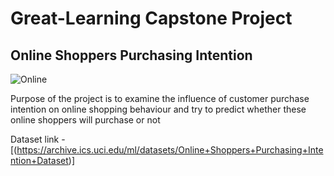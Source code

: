 # Great-Learning Capstone Project
## Online Shoppers Purchasing Intention
![Online](https://user-images.githubusercontent.com/58483036/101341569-4861e080-38a7-11eb-8ad5-a17cf3b6b482.png)

Purpose of the project is to examine the influence of customer purchase intention on online shopping behaviour and try to predict whether these online shoppers
will purchase or not

Dataset link - [(https://archive.ics.uci.edu/ml/datasets/Online+Shoppers+Purchasing+Intention+Dataset)]
